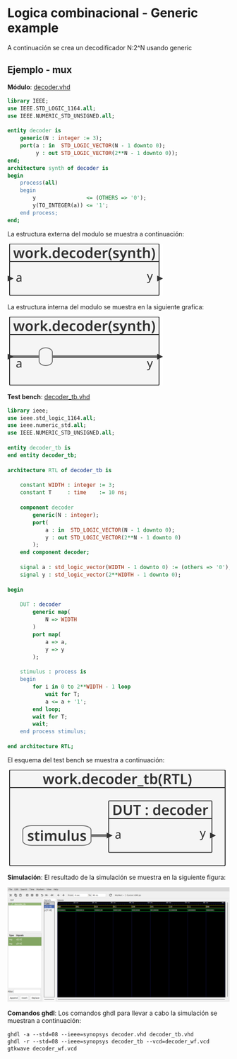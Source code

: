 # Logica combinacional - Generic example #

A continuación se crea un decodificador N:2^N usando generic

## Ejemplo - mux ##

**Módulo**: [decoder.vhd](decoder.vhd)

```vhdl
library IEEE;
use IEEE.STD_LOGIC_1164.all;
use IEEE.NUMERIC_STD_UNSIGNED.all;

entity decoder is
	generic(N : integer := 3);
	port(a : in  STD_LOGIC_VECTOR(N - 1 downto 0);
	     y : out STD_LOGIC_VECTOR(2**N - 1 downto 0));
end;
architecture synth of decoder is
begin
	process(all)
	begin
		y                <= (OTHERS => '0');
		y(TO_INTEGER(a)) <= '1';
	end process;
end;
```

La estructura externa del modulo se muestra a continuación:

![decoder](decoder.svg)

La estructura interna del modulo se muestra en la siguiente grafica:

![decoder](decoder_1.svg)



**Test bench**: [decoder_tb.vhd](decoder_tb.vhd)

```vhdl
library ieee;
use ieee.std_logic_1164.all;
use ieee.numeric_std.all;
use IEEE.NUMERIC_STD_UNSIGNED.all;

entity decoder_tb is
end entity decoder_tb;

architecture RTL of decoder_tb is

	constant WIDTH : integer := 3;
	constant T     : time    := 10 ns;

	component decoder
		generic(N : integer);
		port(
			a : in  STD_LOGIC_VECTOR(N - 1 downto 0);
			y : out STD_LOGIC_VECTOR(2**N - 1 downto 0)
		);
	end component decoder;

	signal a : std_logic_vector(WIDTH - 1 downto 0) := (others => '0');
	signal y : std_logic_vector(2**WIDTH - 1 downto 0);

begin

	DUT : decoder
		generic map(
			N => WIDTH
		)
		port map(
			a => a,
			y => y
		);

	stimulus : process is
	begin
		for i in 0 to 2**WIDTH - 1 loop
			wait for T;
			a <= a + '1';
		end loop;
		wait for T;
		wait;
	end process stimulus;

end architecture RTL;
```

El esquema del test bench se muestra a continuación:

![decoder_tb](decoder_tb.svg)

**Simulación**: El resultado de la simulación se muestra en la siguiente figura:

![decoder_wf](decoder_wf.png)

**Comandos ghdl**: Los comandos ghdl para llevar a cabo la simulación se muestran a continuación:

``` 
ghdl -a --std=08 --ieee=synopsys decoder.vhd decoder_tb.vhd
ghdl -r --std=08 --ieee=synopsys decoder_tb --vcd=decoder_wf.vcd
gtkwave decoder_wf.vcd
```

